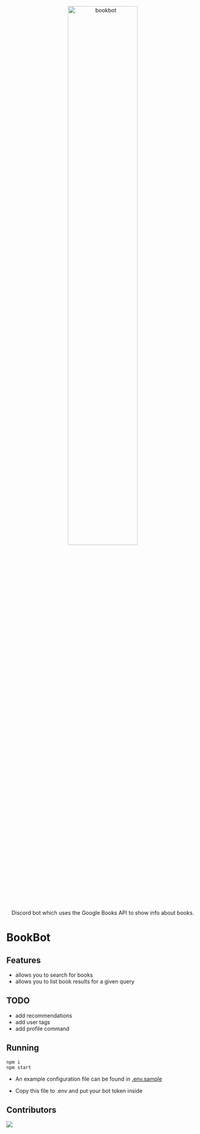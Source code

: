 <p align=center>
	<img src="https://media.discordapp.net/attachments/948141108402225184/948890934840528937/Untitled_design.png" alt=bookbot width=60%>
	<p align=center>Discord bot which uses the Google Books API to show info about books.</p>
</p>

# BookBot

## Features

-   allows you to search for books
-   allows you to list book results for a given query

## TODO

-   add recommendations
-   add user tags
-   add profile command

## Running

```
npm i
npm start
```

-   An example configuration file can be found in [.env.sample](./.env.sample)

-   Copy this file to .env and put your bot token inside

## Contributors

<a href="https://github.com/Idlidev/bookbot/graphs/contributors">
	<img src="https://contrib.rocks/image?repo=Idlidev/bookbot" />
</a>
